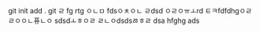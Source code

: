 git init add . git 
ㄹ
fg
rtg
ㅇㄴㅁ
fdsㅇㅊㅇㄴ
ㄹdsd
ㅇㄹㅇㅠㅗrd
ㅌㅋfdfdhgㅇㄹ
ㄹㅇㅇㄴ퓨ㄴㅇ
sdsdㅗㅎㅇㄹ
ㄹㄴㅇdsdsㅀㅎㄹ
dsa
hfghg
ads
